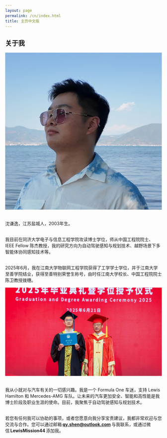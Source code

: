 ```yaml
---
layout: page
permalink: /cn/index.html
title: 主页中文版
---
```


## 关于我

<img src="/images/qianyishen-sq.jpg" class="floatpic">

<br>沈谦逸，江苏盐城人，2003年生。

<br>我目前在同济大学电子与信息工程学院攻读博士学位，师从中国工程院院士、IEEE Fellow 陈杰教授，我的研究方向为自动驾驶感知与规划技术、越野场景下多智能体协同感知技术等。

<br>2025年6月，我在江南大学物联网工程学院获得了工学学士学位，并于江南大学至善学院结业，获得至善特别荣誉生称号，由时任江南大学校长、中国工程院院士陈卫教授拨穗。

<img src="/images/JNU2025.jpg" class="floatpic">

<br>我从小就对与汽车有关的一切感兴趣。我是一个 Formula One 车迷，支持 Lewis Hamilton 和 Mercedes-AMG 车队。让未来的汽车更加安全、智能和高性能是我博士阶段及职业生涯的使命。目前，我聚焦于自动驾驶感知与规划技术。 

<br>若您有任何我可以协助的事项，或者您愿意向我分享宝贵建议，我都非常欢迎与您交流与合作。您可以通过邮箱 **qy.shen@outlook.com** 与我联系，或通过微信 **LewisMission44** 添加我。

<br>